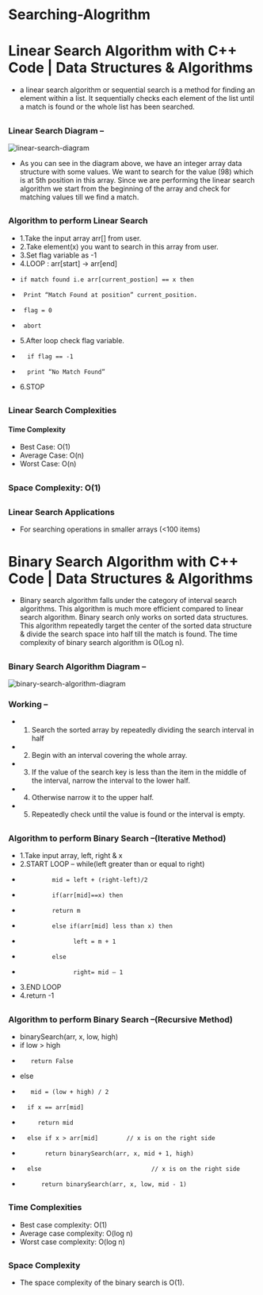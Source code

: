 # Searching-Alogrithm

# Linear Search Algorithm with C++ Code | Data Structures & Algorithms
* a linear search algorithm or sequential search is a method for finding an element within a list. It sequentially checks each element of the list until a match is found or the whole list has been searched.

## 
### Linear Search Diagram –
![linear-search-diagram](https://user-images.githubusercontent.com/80576654/164423342-e642cc6c-fbde-4274-aebd-051b5fa1c8a6.png)
* As you can see in the diagram above, we have an integer array data structure with some values. We want to search for the value (98) which is at 5th position in this array. Since we are performing the linear search algorithm we start from the beginning of the array and check for matching values till we find a match.
##

### Algorithm to perform Linear Search
 * 1.Take the input array arr[] from user.
 * 2.Take element(x) you want to search in this array from user.
 * 3.Set flag variable as -1
 * 4.LOOP : arr[start] -> arr[end]
 *     if match found i.e arr[current_postion] == x then
 *      Print “Match Found at position” current_position.
 *      flag = 0
 *      abort
* 5.After loop check flag variable.
*       if flag == -1
*       print “No Match Found”
* 6.STOP
##

### Linear Search Complexities
#### Time Complexity
* Best Case:	  O(1)
* Average Case:	O(n)
* Worst Case:	  O(n)
##
### Space Complexity: O(1)
##

### Linear Search Applications
* For searching operations in smaller arrays (<100 items)
##



# Binary Search Algorithm with C++ Code | Data Structures & Algorithms
* Binary search algorithm falls under the category of interval search algorithms. This algorithm is much more efficient compared to linear search algorithm. Binary search only works on sorted data structures. This algorithm repeatedly target the center of the sorted data structure & divide the search space into half till the match is found.
The time complexity of binary search algorithm is O(Log n).
##
### Binary Search Algorithm Diagram –
![binary-search-algorithm-diagram](https://user-images.githubusercontent.com/80576654/164426638-4600bc4e-51d2-4694-8a98-dbf153ca5b9c.png)

### Working –
* 1. Search the sorted array by repeatedly dividing the search interval in half
* 2. Begin with an interval covering the whole array.
* 3. If the value of the search key is less than the item in the middle of the interval, narrow the interval to the lower half.
* 4. Otherwise narrow it to the upper half.
* 5. Repeatedly check until the value is found or the interval is empty.
##

### Algorithm to perform Binary Search –(Iterative Method)
* 1.Take input array, left, right & x
* 2.START LOOP – while(left greater than or equal to right)
*              mid = left + (right-left)/2
*              if(arr[mid]==x) then
*              return m
*              else if(arr[mid] less than x) then
*                    left = m + 1
*              else
*                    right= mid – 1
* 3.END LOOP
* 4.return -1
##
### Algorithm to perform Binary Search –(Recursive Method)
* binarySearch(arr, x, low, high)
*    if low > high
*        return False 
*    else
*        mid = (low + high) / 2 
*       if x == arr[mid]
*          return mid
*       else if x > arr[mid]        // x is on the right side
*            return binarySearch(arr, x, mid + 1, high)
*       else                               // x is on the right side
*           return binarySearch(arr, x, low, mid - 1)
##

### Time Complexities
* Best case complexity:    O(1)
* Average case complexity: O(log n)
* Worst case complexity:   O(log n)
##

### Space Complexity
* The space complexity of the binary search is O(1).
##
